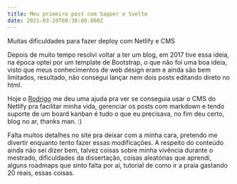 ```yaml
---
title: Meu primeiro post com Sapper e Svelte
date: 2021-03-20T08:38:00.000Z
---
```

Muitas dificuldades para fazer deploy com Netlify e CMS

<!-- more -->

Depois de muito tempo resolvi voltar a ter um blog, em 2017 tive essa ideia, na época optei por um template de Bootstrap, o que não foi uma boa ideia, visto que meus conhecimentos de web design eram e ainda são bem limitados, resultado, não consegui lançar nem dois posts editando direto no html. 


Hoje o [Rodrigo](https://twitter.com/rodrigocode4) me deu uma ajuda pra ver se conseguia usar o CMS do Netlify pra facilitar minha vida, gerenciar os posts com markdown e tendo suporte de um board kanban é tudo o que eu precisava, no fim deu certo, blog no ar, thanks man. :) 

Falta muitos detalhes no site pra deixar com a minha cara, pretendo me divertir enquanto tento fazer essas modificações. A respeito do conteúdo ainda não sei dizer bem, talvez coisas sobre minha vivência durante o mestrado, dificuldades da dissertação, coisas aleatórias que aprendi, alguns roadmaps que sinto falta por aí, tutorial de como ir a praia gastando 20 reais, essas coisas.